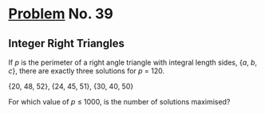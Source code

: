 # [Problem](https://projecteuler.net/problem=39) No. 39

## Integer Right Triangles

If _p_ is the perimeter of a right angle triangle with integral length sides, {<var>a</var>, <var>b</var>, <var>c</var>}, there are exactly three solutions for <var>p</var> = 120.

{20, 48, 52}, {24, 45, 51}, {30, 40, 50}

For which value of <var>p</var> ≤ 1000, is the number of solutions maximised?
